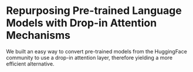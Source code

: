 # Repurposing Pre-trained Language Models with Drop-in Attention Mechanisms

We built an easy way to convert pre-trained models from the HuggingFace community to use a drop-in attention layer, therefore yielding a more efficient alternative.
